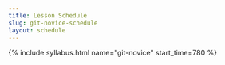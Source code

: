 ```yaml
---
title: Lesson Schedule
slug: git-novice-schedule
layout: schedule
---
```

{% include syllabus.html  name="git-novice" start_time=780 %}